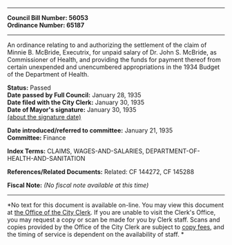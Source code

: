 * * * * *  
  
**Council Bill Number: [](#h0)[](#h2)56053**   
**Ordinance Number: 65187**  
  
* * * * *  
  
An ordinance relating to and authorizing the settlement of the claim of Minnie B. McBride, Executrix, for unpaid salary of Dr. John S. McBride, as Commissioner of Health, and providing the funds for payment thereof from certain unexpended and unencumbered appropriations in the 1934 Budget of the Department of Health.  
  
**Status:** Passed   
**Date passed by Full Council:** January 28, 1935   
**Date filed with the City Clerk:** January 30, 1935   
**Date of Mayor's signature:** January 30, 1935   
[(about the signature date)](/~public/approvaldate.htm)   
  
  
**Date introduced/referred to committee:** January 21, 1935   
**Committee:** Finance   
  
**Index Terms:** CLAIMS, WAGES-AND-SALARIES, DEPARTMENT-OF-HEALTH-AND-SANITATION  
  
**References/Related Documents:** Related: CF 144272, CF 145288  
  
**Fiscal Note:** *(No fiscal note available at this time)*  
  
* * * * *  
  
*No text for this document is available on-line. You may view this document at [the Office of the City Clerk](http://www.seattle.gov/leg/clerk/contactUs.htm). If you are unable to visit the Clerk's Office, you may request a copy or scan be made for you by Clerk staff. Scans and copies provided by the Office of the City Clerk are subject to [copy fees](http://clerk.seattle.gov/~public/clerkfees.htm), and the timing of service is dependent on the availability of staff. *  
  
  
